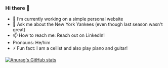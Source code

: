 ### Hi there 👋

- 🔭 I’m currently working on a simple personal website
- 💬 Ask me about the New York Yankees (even though last season wasn't great)
- 📫 How to reach me: Reach out on LinkedIn!
- Pronouns: He/him
- ⚡ Fun fact: I am a cellist and also play piano and guitar!

[![Anurag's GitHub stats](https://github-readme-stats.vercel.app/api?username=aaronscofield)](https://github.com/anuraghazra/github-readme-stats)
